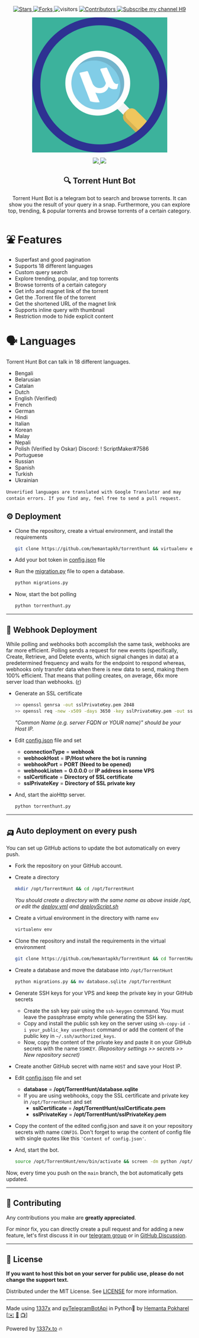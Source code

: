 <p align="center">
<a href="https://github.com/hemantapkh/torrenthunt/stargazers">
<img src="https://img.shields.io/github/stars/hemantapkh/torrenthunt" alt="Stars">
</a>
<a href="https://github.com/hemantapkh/torrenthunt/fork">
<img src="https://img.shields.io/github/forks/hemantapkh/torrenthunt.svg" alt="Forks"/>
</a>
<img src="https://visitor-badge.laobi.icu/badge?page_id=hemantapkh.torrenthunt" alt="visitors" />
<a href="https://github.com/hemantapkh/torrenthunt/graphs/contributors">
<img src="https://img.shields.io/github/contributors/hemantapkh/torrenthunt.svg" alt="Contributors" />
<a href="https://www.youtube.com/c/H9TechYouTube?sub_confirmation=1">
<img src="https://img.shields.io/badge/YouTube-H9-red" alt="Subscribe my channel H9"/>
</a>
</a>
</p>

<p align="center">
<img src="images/TorrentHunt.jpg" align="center" height=365 alt="Torrent Hunt Bot" />
</p>

<p align="center">
<a href="https://t.me/torrenthuntbot">
<img src='https://img.shields.io/badge/Torrent Hunt-Active-blue?style=for-the-badge&logo=telegram'>
</a>
<a href="https://t.me/h9youtube">
<img src='https://img.shields.io/badge/Channel-Join-blue?style=for-the-badge&logo=telegram'>
</a>
</P>
<h2 align='center'>🔍 Torrent Hunt Bot</h2>

<p align="center">
Torrent Hunt Bot is a telegram bot to search and browse torrents. It can show you the result of your query in a snap. Furthermore, you can explore top, trending, & popular torrents and browse torrents of a certain category. 
</P>

# ⛲ Features

- Superfast and good pagination
- Supports 18 different languages
- Custom query search
- Explore trending, popular, and top torrents
- Browse torrents of a certain category
- Get info and magnet link of the torrent
- Get the .Torrent file of the torrent
- Get the shortened URL of the magnet link
- Supports inline query with thumbnail
- Restriction mode to hide explicit content

# 🗣️ Languages

Torrent Hunt Bot can talk in 18 different languages.

- Bengali
- Belarusian
- Catalan
- Dutch
- English (Verified)
- French
- German
- Hindi
- Italian
- Korean
- Malay
- Nepali
- Polish (Verified by Oskar) Discord: ! ScriptMaker#7586
- Portuguese
- Russian
- Spanish
- Turkish
- Ukrainian

```Unverified languages are translated with Google Translator and may contain errors. If you find any, feel free to send a pull request.```

## ⚙️ Deployment

* Clone the repository, create a virtual environment, and install the requirements

    ```bash
    git clone https://github.com/hemantapkh/torrenthunt && virtualenv env && source env/bin/activate && cd torrenthunt && pip install -r requirements.txt
    ```

* Add your bot token in [config.json](config.json) file
* Run the [migration.py](migrations.py) file to open a database.

    ```python
    python migrations.py
    ```
* Now, start the bot polling

    ```python
    python torrenthunt.py
    ```

---

## 🚀 Webhook Deployment

While polling and webhooks both accomplish the same task, webhooks are far more efficient. Polling sends a request for new events (specifically, Create, Retrieve, and Delete events, which signal changes in data) at a predetermined frequency and waits for the endpoint to respond whereas, webhooks only transfer data when there is new data to send, making them 100% efficient. That means that polling creates, on average, 66x more server load than webhooks. ([r](https://blog.cloud-elements.com/webhooks-vs-polling-youre-better-than-this))

- Generate an SSL certificate

    ```bash
    >> openssl genrsa -out sslPrivateKey.pem 2048
    >> openssl req -new -x509 -days 3650 -key sslPrivateKey.pem -out sslCertificate.pem
    ```

    *"Common Name (e.g. server FQDN or YOUR name)" should be your Host IP.*

- Edit [config.json](config.json) file and set

    - **connectionType** = **webhook**
    - **webhookHost** = **IP/Host where the bot is running**
    - **webhookPort** = **PORT (Need to be opened)**
    - **webhookListen** = **0.0.0.0** or **IP address in some VPS**
    - **sslCertificate** = **Directory of SSL certificate**
    - **sslPrivateKey** = **Directory of SSL private key**

* And, start the aioHttp server.

    ```python
    python torrenthunt.py
    ```

---

## 🛺 Auto deployment on every push

You can set up GitHub actions to update the bot automatically on every push.

- Fork the repository on your GitHub account.

- Create a directory
    ```bash
    mkdir /opt/TorrentHunt && cd /opt/TorrentHunt
    ```

    *You should create a directory with the same name as above inside /opt, or edit the [deploy.yml](.github/workflows/deploy.yml) and [deployScript.sh](.github/workflows/deployScript.sh)*

- Create a virtual environment in the directory with name `env`

    ```bash
    virtualenv env
    ```

- Clone the repository and install the requirements in the virtual environment

    ```bash
    git clone https://github.com/hemantapkh/TorrentHunt && cd TorrentHunt && source /opt/TorrentHunt/env/bin/activate && pip install -r requirements.txt
    ```

- Create a database and move the database into `/opt/TorrentHunt`

    ```bash
    python migrations.py && mv database.sqlite /opt/TorrentHunt
    ```

- Generate SSH keys for your VPS and keep the private key in your GitHub secrets

    - Create the ssh key pair using the `ssh-keygen` command. You must leave the passphrase empty while generating the SSH key.
    - Copy and install the public ssh key on the server using `sh-copy-id -i your_public_key user@host` command or add the content of the public key in `~/.ssh/authorized_keys`.
    - Now, copy the content of the private key and paste it on your GitHub secrets with the name `SSHKEY`. *(Repository settings >> secrets >> New repository secret)*

- Create another GitHub secret with name `HOST` and save your Host IP.

- Edit [config.json](config.json) file and set

    - **database** = **/opt/TorrentHunt/database.sqlite**
    - If you are using webhooks, copy the SSL certificate and private key in `/opt/TorrentHunt` and set
        - **sslCertificate** = **/opt/TorrentHunt/sslCertificate.pem**
        - **sslPrivateKey** = **/opt/TorrentHunt/sslPrivateKey.pem**

- Copy the content of the edited config.json and save it on your repository secrets with name `CONFIG`. Don't forget to wrap the content of config file with single quotes like this `'Content of config.json'`.

- And, start the bot.

    ```bash
    source /opt/TorrentHunt/env/bin/activate && screen -dm python /opt/TorrentHunt/TorrentHunt/torrenthunt.py
    ```

Now, every time you push on the `main` branch, the bot automatically gets updated.

---

## 💚 Contributing

Any contributions you make are **greatly appreciated**.

For minor fix, you can directly create a pull request and for adding a new feature, let's first discuss it in our [telegram group](https://t.me/h9discussion) or in [GitHub Discussion](https://github.com/hemantapkh/torrenthunt/discussions).

---

## 🔑 License

**If you want to host this bot on your server for public use, please do not change the support text.**

Distributed under the MIT License. See [LICENSE](LICENSE) for more information.

-----
Made using [1337x](https://github.com/hemantapkh/1337x) and [pyTelegramBotApi](https://github.com/eternnoir/pyTelegramBotAPI) in Python💙 by [Hemanta Pokharel](https://github.com/hemantapkh/) [[✉️](mailto:hemantapkh@yahoo.com) [💬](https://t.me/hemantapkh) [📺](https://youtube.com/h9youtube)]

Powered by [1337x.to](https://www.1337x.to) 🔥
